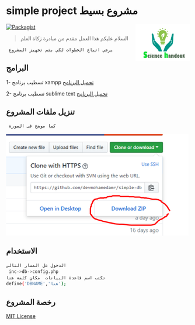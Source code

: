 # simple project مشروع بسيط
[<img src="https://github.com/devmohamedamr/simple-project/blob/master/layout/Public/Images/sh.png" align="right" width="150" alt="">](https://github.com/devmohamedamr/simple-db-project/)

[![Packagist](https://img.shields.io/packagist/l/doctrine/orm.svg)](https://github.com/devmohamedamr/simple-db-project/)



> السلام عليكم هذا العمل مقدم من مبادرة زكاة العلم
```sh
 يرجي اتباع الخطوات لكي يتم تجهيز المشروع
```

## البرامج
1- تسطيب برنامج xampp
[تحميل البرنامج](https://www.apachefriends.org/download.html)

2- تسطيب برنامج sublime text 
[تحميل البرنامج](https://www.sublimetext.com/3)

## تنزيل ملفات المشروع
```sh
 كما موضح فى الصورة
```
[<img src="https://github.com/devmohamedamr/simple-project/blob/master/layout/Public/Images/img.png" align="center" width="500" alt="">](https://github.com/devmohamedamr/simple-db-project/)

## الاستخدام 
```sh
الدخول عل المسار التالي 
 inc->db->config.php
تكتب اسم قاعدة البيانات  مكان كلمة هنا 
define('DBNAME','هنا');
```


## رخصة المشروع

[MIT License](https://opensource.org/licenses/MIT)
